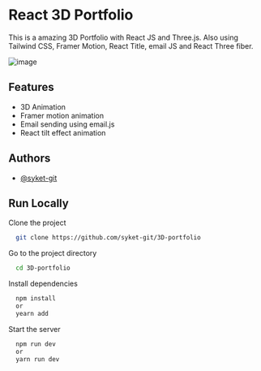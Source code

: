 
# React 3D Portfolio

This is a amazing 3D Portfolio with React JS and Three.js. Also using Tailwind CSS, Framer Motion, React Title, email JS and React Three fiber.

![image](https://user-images.githubusercontent.com/39830305/223785292-d7fa15b0-14eb-4e24-904e-6a7bbfb60c53.png)

## Features

- 3D Animation
- Framer motion animation
- Email sending using email.js
- React tilt effect animation


## Authors

- [@syket-git](https://www.github.com/syket-git)


## Run Locally

Clone the project

```bash
  git clone https://github.com/syket-git/3D-portfolio
```

Go to the project directory

```bash
  cd 3D-portfolio
```

Install dependencies

```bash
  npm install
  or 
  yearn add 
```

Start the server

```bash
  npm run dev
  or 
  yarn run dev
```

